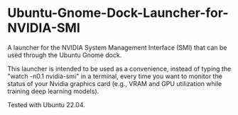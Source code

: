 # Ubuntu-Gnome-Dock-Launcher-for-NVIDIA-SMI

A launcher for the NVIDIA System Management Interface (SMI) that can be used through the Ubuntu Gnome dock.

This launcher is intended to be used as a convenience, instead of typing the "watch -n0.1 nvidia-smi" in a terminal, every time you want to monitor the status of your Nvidia graphics card (e.g., VRAM and GPU utilization while training deep learning models).

Tested with Ubuntu 22.04.
